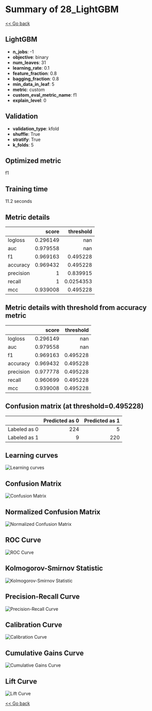 # Summary of 28_LightGBM

[<< Go back](../README.md)


## LightGBM
- **n_jobs**: -1
- **objective**: binary
- **num_leaves**: 31
- **learning_rate**: 0.1
- **feature_fraction**: 0.8
- **bagging_fraction**: 0.8
- **min_data_in_leaf**: 5
- **metric**: custom
- **custom_eval_metric_name**: f1
- **explain_level**: 0

## Validation
 - **validation_type**: kfold
 - **shuffle**: True
 - **stratify**: True
 - **k_folds**: 5

## Optimized metric
f1

## Training time

11.2 seconds

## Metric details
|           |    score |   threshold |
|:----------|---------:|------------:|
| logloss   | 0.296149 | nan         |
| auc       | 0.979558 | nan         |
| f1        | 0.969163 |   0.495228  |
| accuracy  | 0.969432 |   0.495228  |
| precision | 1        |   0.839915  |
| recall    | 1        |   0.0254353 |
| mcc       | 0.939008 |   0.495228  |


## Metric details with threshold from accuracy metric
|           |    score |   threshold |
|:----------|---------:|------------:|
| logloss   | 0.296149 |  nan        |
| auc       | 0.979558 |  nan        |
| f1        | 0.969163 |    0.495228 |
| accuracy  | 0.969432 |    0.495228 |
| precision | 0.977778 |    0.495228 |
| recall    | 0.960699 |    0.495228 |
| mcc       | 0.939008 |    0.495228 |


## Confusion matrix (at threshold=0.495228)
|              |   Predicted as 0 |   Predicted as 1 |
|:-------------|-----------------:|-----------------:|
| Labeled as 0 |              224 |                5 |
| Labeled as 1 |                9 |              220 |

## Learning curves
![Learning curves](learning_curves.png)
## Confusion Matrix

![Confusion Matrix](confusion_matrix.png)


## Normalized Confusion Matrix

![Normalized Confusion Matrix](confusion_matrix_normalized.png)


## ROC Curve

![ROC Curve](roc_curve.png)


## Kolmogorov-Smirnov Statistic

![Kolmogorov-Smirnov Statistic](ks_statistic.png)


## Precision-Recall Curve

![Precision-Recall Curve](precision_recall_curve.png)


## Calibration Curve

![Calibration Curve](calibration_curve_curve.png)


## Cumulative Gains Curve

![Cumulative Gains Curve](cumulative_gains_curve.png)


## Lift Curve

![Lift Curve](lift_curve.png)



[<< Go back](../README.md)
